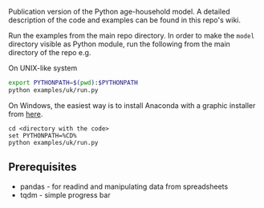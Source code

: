 Publication version of the Python age-household model.
A detailed description of the code and examples can be
found in this repo's wiki.

Run the examples from the main repo directory. In order
to make the `model` directory visible as Python module,
run the following from the main directory of the repo e.g.


On UNIX-like system
```bash
export PYTHONPATH=$(pwd):$PYTHONPATH
python examples/uk/run.py
```

On Windows, the easiest way is to install Anaconda with a graphic installer
from [here](https://www.anaconda.com/products/individual).

```
cd <directory with the code>
set PYTHONPATH=%CD%
python examples/uk/run.py
```


## Prerequisites

 * pandas - for readind and manipulating data from spreadsheets
 * tqdm - simple progress bar
